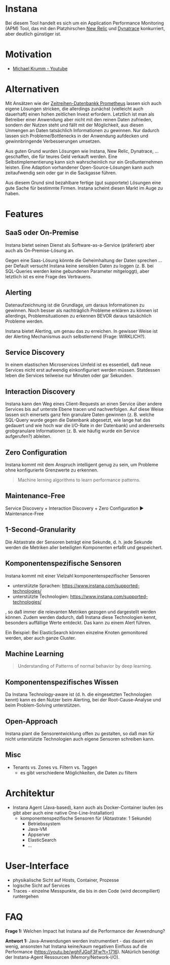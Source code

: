 # Instana
Bei diesem Tool handelt es sich um ein Application Performance Monitoring (APM) Tool, das mit den Platzhirschen [New Relic](https://newrelic.com/) und [Dynatrace](https://www.dynatrace.com) konkurriert, aber deutlich günstiger ist.

# Motivation
* [Michael Krumm - Youtube](https://www.youtube.com/watch?v=wghFJGpF3Fw)

# Alternativen
Mit Ansätzen wie der [Zeitreihen-Datenbankk Prometheus](https://prometheus.io/) lassen sich auch eigene Lösungen stricken, die allerdings zunächst (vielleicht auch dauerhaft) einen hohen zeitlichen Invest erfordern. Letztlich ist man als Betreiber einer Anwendung aber nicht mit den reinen Daten zufrieden, sondern der Nutzen steht und fällt mit der Möglichkeit, aus diesen Unmengen an Daten tatsächlich Informationen zu gewinnen. Nur dadurch lassen sich Probleme/Bottlenecks in der Anwendung aufdecken und gewinnbringende Verbesserungen umsetzen.

Aus guten Grund wurden Lösungen wie Instana, New Relic, Dynatrace, ... geschaffen, die für teures Geld verkauft werden. Eine Selbstimplementierung kann sich wahrscheinlich nur ein Großunternehmen leisten. Eine Adaption vorhandener Open-Source-Lösungen kann auch zeitaufwendig sein oder gar in die Sackgasse führen.

Aus diesem Grund sind bezahlbare fertige (gut supportete) Lösungen eine gute Sache für bestimmte Firmen. Instana scheint diesen Markt im Auge zu haben. 

# Features

## SaaS oder On-Premise
Instana bietet seinen Dienst als Software-as-a-Service (präferiert) aber auch als On-Premise-Lösung an. 

Gegen eine Saas-Lösung könnte die Geheimhaltung der Daten sprechen ... per Default versucht Instana keine sensiblen Daten zu loggen (z. B. bei SQL-Queries werden keine gebundenen Parameter mitgeloggt), aber letztlich ist es eine Frage des Vertrauens.

## Alerting
Datenaufzeichnung ist die Grundlage, um daraus Informationen zu gewinnen. Noch besser als nachträglich Probleme erklären zu können ist allerdings, Problemsituationen zu erkennen BEVOR daraus tatsächlich Probleme werden.

Instana bietet Alerting, um genau das zu erreichen. In gewisser Weise ist der Alerting Mechanismus auch selbstlernend (Frage: WIRKLICH?).

## Service Discovery
In einem elastischen Microservices Umfeld ist es essentiell, daß neue Services nicht erst aufwendig einkonfiguriert werden müssen. Statdessen leben die Services teilweise nur Minuten oder gar Sekunden.

## Interaction Discovery
Instana kann den Weg eines Client-Requests an einen Service über andere Services bis auf unterste Ebene tracen und nachverfolgen. Auf diese Weise lassen sich einersets ganz fein granulare Daten gewinnen (z. B. welche SQL-Query wurde gegen die Datenbank abgesetzt, wie lange hat das gedauert und wie hoch war die I/O-Rate in der Datenbank) und andererseits grobgranulare Informationen (z. B. wie häufig wurde ein Service aufgerufen?) ableiten. 

## Zero Configuration
Instana kommt mit dem Anspruch intelligent genug zu sein, um Probleme ohne konfigurierte Grenzwerte zu erkennen.

> Machine lerning algorithms to learn performance patterns.

## Maintenance-Free
Service Discovery + Interaction Discovery + Zero Configuration &#9658; Maintenance-Free

## 1-Second-Granularity
Die Abtastrate der Sensoren beträgt eine Sekunde, d. h. jede Sekunde werden die Metriken aller beteiligten Komponenten erfaßt und gespeichert.

## Komponentenspezifische Sensoren
Instana kommt mit einer Vielzahl komponentenspezifischer Sensoren

* unterstützte Sprachen: https://www.instana.com/supported-technologies/
* unterstützte Technologien: https://www.instana.com/supported-technologies/

, so daß immer die relevanten Metriken gezogen und dargestellt werden können. Zudem werden dadurch, daß Instana diese Technologien kennt, besonders auffällige Werte entdeckt. Das kann zu einem Alert führen.

Ein Beispiel:
Bei ElasticSearch können einzelne Knoten gemonitored werden, aber auch ganze Cluster. 

## Machine Learning
> Understanding of Patterns of normal behavior by deep learning.

## Komponentenspezifisches Wissen
Da Instana Technology-aware ist (d. h. die eingesetzten Technologien kennt) kann es den Nutzer beim Alerting, bei der Root-Cause-Analyse und beim Problem-Solving unterstützen. 

## Open-Approach
Instana plant die Sensorentwicklung offen zu gestalten, so daß man für nicht unterstützte Technologien auch eigene Sensoren schreiben kann.

## Misc
* Tenants vs. Zones vs. Filtern vs. Taggen
  * es gibt verschiedene Möglichkeiten, die Daten zu filtern

# Architektur
* Instana Agent (Java-based), kann auch als Docker-Container laufen (es gibt aber auch eine native One-Line-Installation)
  * komponentenspezifische Sensoren für (Abtastrate: 1 Sekunde)
    * Betriebssystem
    * Java-VM
    * Appserver
    * ElasticSearch
    * ...
    
# User-Interface
* physikalische Sicht auf Hosts, Container, Prozesse
* logische Sicht auf Services
* Traces - einzelne Messpunkte, die bis in den Code (wird decompiliert) runtergehen

# FAQ

**Frage 1:** Welchen Impact hat Instana auf die Performance der Anwendnung?

**Antwort 1:** Java-Anwendungen werden instrumentiert - das dauert ein wenig, ansonsten hat Instana keine/kaum negativen Einfluss auf die Performance (https://youtu.be/wghFJGpF3Fw?t=1716). NAtürlich benötigt der Instana-Agent Ressourcen (Memory/Network-I/O).
